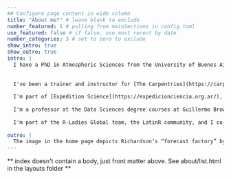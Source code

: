 ```yaml
---
## Configure page content in wide column
title: "About me?" # leave blank to exclude
number_featured: 1 # pulling from mainSections in config.toml
use_featured: false # if false, use most recent by date
number_categories: 3 # set to zero to exclude
show_intro: true
show_outro: true
intro: |
  I have a PhD in Atmospheric Sciences from the University of Buenos Aires. During my PhD I applied data assimilation techniques to improve the representation of mesoscale convective systems and associated precipitation. I haves experience working with Numerical Weather Prediction models using HPC systems and programming languages such as R, bash, and Fortran.
  
  
  I've been a trainer and instructor for [The Carpentries](https://carpentries.org/) since 2020 and now I'm also part of their Board of Directors. I'm an RStudio certified instructor since 2019. I've contributed to translations projects of Carpentries’ materials and the book [Teaching Tech Together](https://teachtogether.tech/). I'm currently contributing to the translation of R message in R base and recommended packages and the Internationalization of R Help Pages project.
  
  I'm part of [Expedition Science](https://expedicionciencia.org.ar/), an Argentina-based NPO, where I lead educational projects such as science camps and workshops for students and K-12 science teachers. I was part of the board in the role of treasurer from 2013 to march 2024 and now I hope to continue contributing to their governance and organization.
  
  I'm a professor at the Data Sciences degree courses at Guillermo Brown University where I teach Data Visualization and Data Management courses. I develop openly licensed materials to teach and learn R from scratch, reproducibility for researchers and other topics in free-range settings.
  
  I'm part of the R-Ladies Global team, the LatinR community, and I co-founded [MetaDocencia](https://www.metadocencia.org/), a teaching community for Spanish-speaking educators. Currently, I am also part of rOpenSci, where I translated the [Development Guide](https://devguide.ropensci.org/es/index.es.html) and co-authored the [rOpenSci Localization and Translation Guidelines](https://translationguide.ropensci.org/). In 2023, I participated in the Champions program presenting the [agroclimatico](https://github.com/AgRoMeteorologiaINTA/agroclimatico) R package to rOpenSci peer review process. 
  
outro: |
  The image in the home page depicts Richardson’s “forecast factory” by L. Bengtsson. Richardson imagined a round theater filled with people who would calculate the finite differences at each point on the globe needed to solve the Navier Stoke equations and thus generate a weather forecast. The first 6-hour forecast took him a week and it was totally wrong. Today we have very accurate forecasts that are generated hourly. However, we are still using the principles that Richardson envisioned. 
---
```


** index doesn't contain a body, just front matter above.
See about/list.html in the layouts folder **